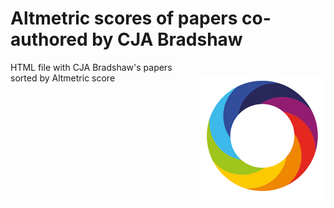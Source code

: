 # Altmetric scores of papers co-authored by CJA Bradshaw

<img align="right" src="altmetric_logo.png" alt="Altmetric" width="200" style="margin-top: 20px">

HTML file with CJA Bradshaw's papers sorted by Altmetric score
